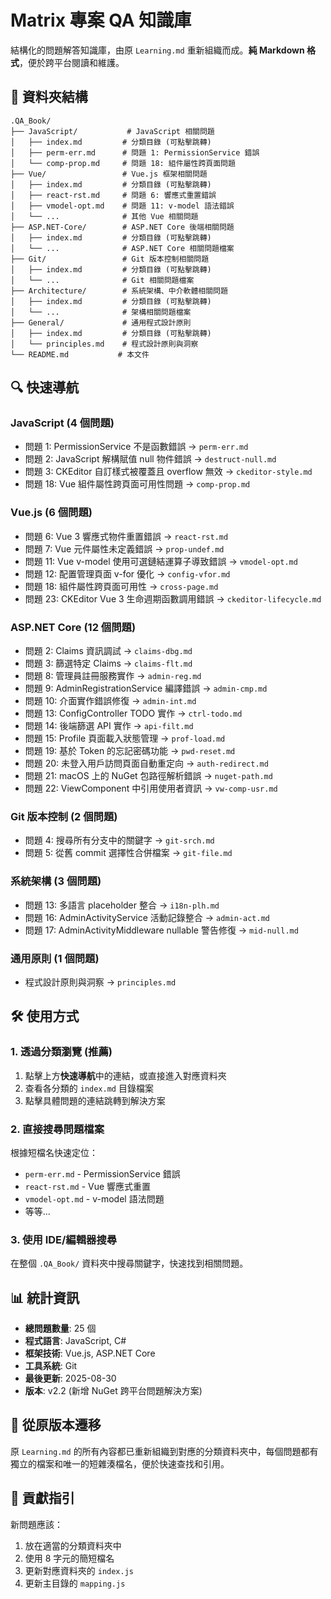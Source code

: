 # Matrix 專案 QA 知識庫

結構化的問題解答知識庫，由原 `Learning.md` 重新組織而成。**純 Markdown 格式**，便於跨平台閱讀和維護。

## 📁 資料夾結構

```
.QA_Book/
├── JavaScript/           # JavaScript 相關問題
│   ├── index.md         # 分類目錄 (可點擊跳轉)
│   ├── perm-err.md      # 問題 1: PermissionService 錯誤
│   └── comp-prop.md     # 問題 18: 組件屬性跨頁面問題
├── Vue/                 # Vue.js 框架相關問題
│   ├── index.md         # 分類目錄 (可點擊跳轉)
│   ├── react-rst.md     # 問題 6: 響應式重置錯誤
│   ├── vmodel-opt.md    # 問題 11: v-model 語法錯誤
│   └── ...              # 其他 Vue 相關問題
├── ASP.NET-Core/        # ASP.NET Core 後端相關問題
│   ├── index.md         # 分類目錄 (可點擊跳轉)
│   └── ...              # ASP.NET Core 相關問題檔案
├── Git/                 # Git 版本控制相關問題
│   ├── index.md         # 分類目錄 (可點擊跳轉)
│   └── ...              # Git 相關問題檔案
├── Architecture/        # 系統架構、中介軟體相關問題
│   ├── index.md         # 分類目錄 (可點擊跳轉)
│   └── ...              # 架構相關問題檔案
├── General/             # 通用程式設計原則
│   ├── index.md         # 分類目錄 (可點擊跳轉)
│   └── principles.md    # 程式設計原則與洞察
└── README.md           # 本文件
```

## 🔍 快速導航

### JavaScript (4 個問題)
- 問題 1: PermissionService 不是函數錯誤 → `perm-err.md`
- 問題 2: JavaScript 解構賦值 null 物件錯誤 → `destruct-null.md`
- 問題 3: CKEditor 自訂樣式被覆蓋且 overflow 無效 → `ckeditor-style.md`
- 問題 18: Vue 組件屬性跨頁面可用性問題 → `comp-prop.md`

### Vue.js (6 個問題)
- 問題 6: Vue 3 響應式物件重置錯誤 → `react-rst.md`
- 問題 7: Vue 元件屬性未定義錯誤 → `prop-undef.md`
- 問題 11: Vue v-model 使用可選鏈結運算子導致錯誤 → `vmodel-opt.md`
- 問題 12: 配置管理頁面 v-for 優化 → `config-vfor.md`
- 問題 18: 組件屬性跨頁面可用性 → `cross-page.md`
- 問題 23: CKEditor Vue 3 生命週期函數調用錯誤 → `ckeditor-lifecycle.md`

### ASP.NET Core (12 個問題)
- 問題 2: Claims 資訊調試 → `claims-dbg.md`
- 問題 3: 篩選特定 Claims → `claims-flt.md`
- 問題 8: 管理員註冊服務實作 → `admin-reg.md`
- 問題 9: AdminRegistrationService 編譯錯誤 → `admin-cmp.md`
- 問題 10: 介面實作錯誤修復 → `admin-int.md`
- 問題 13: ConfigController TODO 實作 → `ctrl-todo.md`
- 問題 14: 後端篩選 API 實作 → `api-filt.md`
- 問題 15: Profile 頁面載入狀態管理 → `prof-load.md`
- 問題 19: 基於 Token 的忘記密碼功能 → `pwd-reset.md`
- 問題 20: 未登入用戶訪問頁面自動重定向 → `auth-redirect.md`
- 問題 21: macOS 上的 NuGet 包路徑解析錯誤 → `nuget-path.md`
- 問題 22: ViewComponent 中引用使用者資訊 → `vw-comp-usr.md`

### Git 版本控制 (2 個問題)
- 問題 4: 搜尋所有分支中的關鍵字 → `git-srch.md`
- 問題 5: 從舊 commit 選擇性合併檔案 → `git-file.md`

### 系統架構 (3 個問題)
- 問題 13: 多語言 placeholder 整合 → `i18n-plh.md`
- 問題 16: AdminActivityService 活動記錄整合 → `admin-act.md`
- 問題 17: AdminActivityMiddleware nullable 警告修復 → `mid-null.md`

### 通用原則 (1 個問題)
- 程式設計原則與洞察 → `principles.md`

## 🛠️ 使用方式

### 1. 透過分類瀏覽 (推薦)
1. 點擊上方**快速導航**中的連結，或直接進入對應資料夾
2. 查看各分類的 `index.md` 目錄檔案
3. 點擊具體問題的連結跳轉到解決方案

### 2. 直接搜尋問題檔案
根據短檔名快速定位：
- `perm-err.md` - PermissionService 錯誤
- `react-rst.md` - Vue 響應式重置
- `vmodel-opt.md` - v-model 語法問題
- 等等...

### 3. 使用 IDE/編輯器搜尋
在整個 `.QA_Book/` 資料夾中搜尋關鍵字，快速找到相關問題。

## 📊 統計資訊

- **總問題數量**: 25 個
- **程式語言**: JavaScript, C#
- **框架技術**: Vue.js, ASP.NET Core
- **工具系統**: Git
- **最後更新**: 2025-08-30
- **版本**: v2.2 (新增 NuGet 跨平台問題解決方案)

## 🔄 從原版本遷移

原 `Learning.md` 的所有內容都已重新組織到對應的分類資料夾中，每個問題都有獨立的檔案和唯一的短雜湊檔名，便於快速查找和引用。

## 📝 貢獻指引

新問題應該：
1. 放在適當的分類資料夾中
2. 使用 8 字元的簡短檔名
3. 更新對應資料夾的 `index.js`
4. 更新主目錄的 `mapping.js`